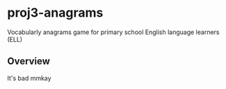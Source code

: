# proj3-anagrams
Vocabularly anagrams game for primary school English language learners (ELL)


## Overview

It's bad mmkay